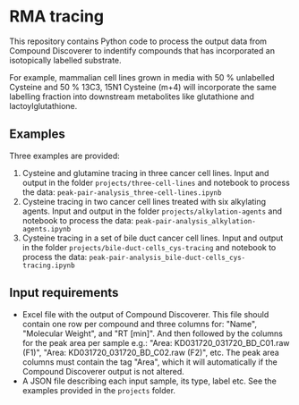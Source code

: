 # RMA tracing
This repository contains Python code to process the output data from Compound Discoverer to indentify compounds that has incorporated an isotopically labelled substrate.

For example, mammalian cell lines grown in media with 50 % unlabelled Cysteine and 50 % 13C3, 15N1 Cysteine (m+4) will incorporate the same labelling fraction into downstream metabolites like glutathione and lactoylglutathione.


## Examples
Three examples are provided:
1. Cysteine and glutamine tracing in three cancer cell lines. Input and output in the folder `projects/three-cell-lines` and notebook to process the data: `peak-pair-analysis_three-cell-lines.ipynb`
2. Cysteine tracing in two cancer cell lines treated with six alkylating agents. Input and output in the folder `projects/alkylation-agents` and notebook to process the data: `peak-pair-analysis_alkylation-agents.ipynb`
3. Cysteine tracing in a set of bile duct cancer cell lines. Input and output in the folder `projects/bile-duct-cells_cys-tracing` and notebook to process the data: `peak-pair-analysis_bile-duct-cells_cys-tracing.ipynb`


## Input requirements
* Excel file with the output of Compound Discoverer. This file should contain one row per compound and three columns for: "Name", "Molecular Weight", and "RT \[min\]". And then followed by the columns for the peak area per sample e.g.: "Area: KD031720_031720_BD_C01.raw (F1)", "Area: KD031720_031720_BD_C02.raw (F2)", etc. The peak area columns must contain the tag "Area", which it will automatically if the Compound Discoverer output is not altered.
* A JSON file describing each input sample, its type, label etc. See the examples provided in the `projects` folder.






